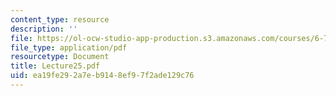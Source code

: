```yaml
---
content_type: resource
description: ''
file: https://ol-ocw-studio-app-production.s3.amazonaws.com/courses/6-772-compound-semiconductor-devices-spring-2003/ea19fe292a7eb9148ef97f2ade129c76_Lecture25.pdf
file_type: application/pdf
resourcetype: Document
title: Lecture25.pdf
uid: ea19fe29-2a7e-b914-8ef9-7f2ade129c76
---
```

